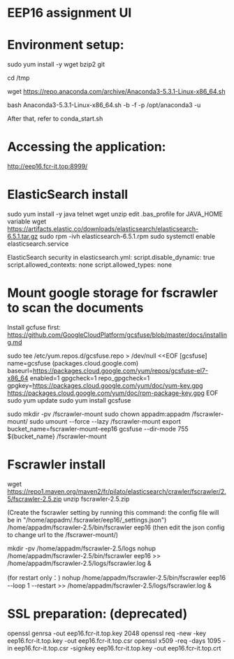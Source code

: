 # EEP16 assignment UI

# Environment setup:
sudo yum install -y wget bzip2 git

cd /tmp

wget https://repo.anaconda.com/archive/Anaconda3-5.3.1-Linux-x86_64.sh

bash Anaconda3-5.3.1-Linux-x86_64.sh -b -f -p /opt/anaconda3 -u

After that, refer to conda_start.sh

# Accessing the application:
http://eep16.fcr-it.top:8999/

# ElasticSearch install
sudo yum install -y java telnet wget unzip
edit .bas_profile for JAVA_HOME variable
wget https://artifacts.elastic.co/downloads/elasticsearch/elasticsearch-6.5.1.tar.gz
sudo rpm -ivh elasticsearch-6.5.1.rpm
sudo systemctl enable elasticsearch.service

ElasticSearch security in elasticsearch.yml:
script.disable_dynamic: true
script.allowed_contexts: none
script.allowed_types: none


# Mount google storage for fscrawler to scan the documents

Install gcfuse first:
https://github.com/GoogleCloudPlatform/gcsfuse/blob/master/docs/installing.md

sudo tee /etc/yum.repos.d/gcsfuse.repo > /dev/null <<EOF
[gcsfuse]
name=gcsfuse (packages.cloud.google.com)
baseurl=https://packages.cloud.google.com/yum/repos/gcsfuse-el7-x86_64
enabled=1
gpgcheck=1
repo_gpgcheck=1
gpgkey=https://packages.cloud.google.com/yum/doc/yum-key.gpg
       https://packages.cloud.google.com/yum/doc/rpm-package-key.gpg
EOF
sudo yum update
sudo yum install gcsfuse


sudo mkdir -pv /fscrawler-mount
sudo chown appadm:appadm /fscrawler-mount/
sudo umount --force --lazy /fscrawler-mount
export bucket_name=fscrawler-mount-eep16
gcsfuse --dir-mode 755 ${bucket_name} /fscrawler-mount

# Fscrawler install
wget https://repo1.maven.org/maven2/fr/pilato/elasticsearch/crawler/fscrawler/2.5/fscrawler-2.5.zip
unzip fscrawler-2.5.zip

(Create the fscrawler setting by running this command:  the config file will be in "/home/appadm/.fscrawler/eep16/_settings.json")
/home/appadm/fscrawler-2.5/bin/fscrawler eep16
(then edit the json config to change url to the /fscrawer-mount/)

mkdir -pv /home/appadm/fscrawler-2.5/logs
nohup /home/appadm/fscrawler-2.5/bin/fscrawler eep16 >> /home/appadm/fscrawler-2.5/logs/fscrawler.log &

(for restart only：)
nohup /home/appadm/fscrawler-2.5/bin/fscrawler eep16 --loop 1 --restart >> /home/appadm/fscrawler-2.5/logs/fscrawler.log & 

# SSL preparation: (deprecated)
openssl genrsa -out eep16.fcr-it.top.key 2048
openssl req -new -key eep16.fcr-it.top.key -out eep16.fcr-it.top.csr
openssl x509 -req -days 1095 -in eep16.fcr-it.top.csr -signkey eep16.fcr-it.top.key -out eep16.fcr-it.top.crt